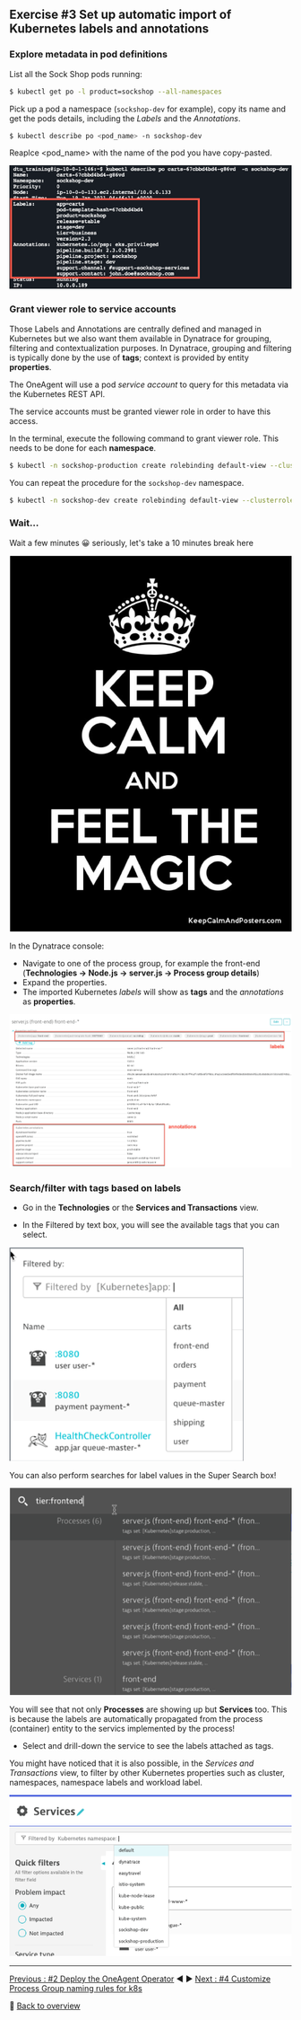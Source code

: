 ## Exercise #3 Set up automatic import of Kubernetes labels and annotations

### Explore metadata in pod definitions

List all the Sock Shop pods running:

```sh
$ kubectl get po -l product=sockshop --all-namespaces 
```

Pick up a pod a namespace (`sockshop-dev` for example), copy its name and get the pods details, including the <i>Labels</i> and the <i>Annotations</i>. 

```sh
$ kubectl describe po <pod_name> -n sockshop-dev
```
Reaplce <pod_name> with the name of the pod you have copy-pasted.

![pod_describe](../../assets/images/pod_describe.png)

### Grant viewer role to service accounts

Those Labels and Annotations are centrally defined and managed in Kubernetes but we also want them available in Dynatrace for grouping, filtering and contextualization purposes. In Dynatrace, grouping and filtering is typically done by the use of <b>tags</b>; context is provided by entity <b>properties</b>.

The OneAgent will use a pod <i>service account</i> to query for this metadata via the Kubernetes REST API.

The service accounts must be granted viewer role in order to have this access.

In the terminal, execute the following command to grant viewer role. This needs to be done for each <b>namespace</b>.

```sh
$ kubectl -n sockshop-production create rolebinding default-view --clusterrole=view --serviceaccount=sockshop-production:default
```

You can repeat the procedure for the `sockshop-dev` namespace.

```sh
$ kubectl -n sockshop-dev create rolebinding default-view --clusterrole=view --serviceaccount=sockshop-dev:default
```

### Wait...

Wait a few minutes :grinning: seriously, let's take a 10 minutes break here

![keep_calm](../../assets/images/keep_calm.png)

In the Dynatrace console: 

- Navigate to one of the process group, for example the front-end (<b>Technologies -> Node.js -> server.js -> Process group details</b>)
- Expand the properties. 
- The imported Kubernetes <i>labels</i> will show as <b>tags</b> and the <i>annotations</i> as <b>properties</b>.

![pg_labels_annotations](../../assets/images/pg_labels_annotations.png)

### Search/filter with tags based on labels

- Go in the <b>Technologies</b> or the <b>Services and Transactions</b> view. 

- In the Filtered by text box, you will see the available tags that you can select.

![filter_by_tag](../../assets/images/filter_by_tag.png)

You can also perform searches for label values in the Super Search box!

![super_search_box_tag](../../assets/images/super_search_box_tag.png)

You will see that not only <b>Processes</b> are showing up but <b>Services</b> too. This is because the labels are automatically propagated from the process (container) entity to the servics implemented by the process!

- Select and drill-down the service to see the labels attached as tags.

You might have noticed that it is also possible, in the <i>Services and Transactions</i> view, to filter by other Kubernetes properties such as cluster, namespaces, namespace labels and workload label. 

![kubernetes_properties_filtering](../../assets/images/kubernetes_properties_filtering.png)

---

[Previous : #2 Deploy the OneAgent Operator](../02_Deploy_OneAgent_Operator) :arrow_backward: :arrow_forward: [Next : #4 Customize Process Group naming rules for k8s](../04_Customize_PG_naming_rules)

:arrow_up_small: [Back to overview](../README.md)